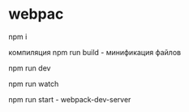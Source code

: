 # webpac

npm i

компиляция
npm run build   -  минификация файлов

npm run dev

npm run watch

npm run start  -  webpack-dev-server 

